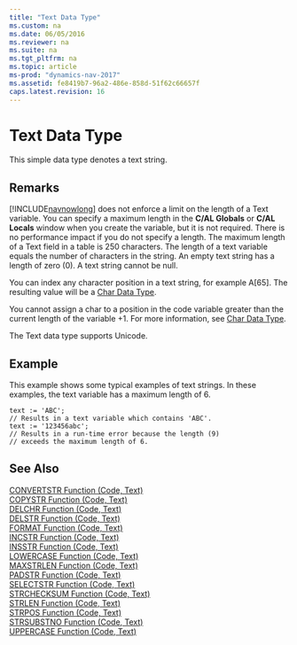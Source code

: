 ```yaml
---
title: "Text Data Type"
ms.custom: na
ms.date: 06/05/2016
ms.reviewer: na
ms.suite: na
ms.tgt_pltfrm: na
ms.topic: article
ms-prod: "dynamics-nav-2017"
ms.assetid: fe8419b7-96a2-486e-858d-51f62c66657f
caps.latest.revision: 16
---
```

# Text Data Type
This simple data type denotes a text string.  
  
## Remarks  
 [!INCLUDE[navnowlong](includes/navnowlong_md.md)] does not enforce a limit on the length of a Text variable. You can specify a maximum length in the **C/AL Globals** or **C/AL Locals** window when you create the variable, but it is not required. There is no performance impact if you do not specify a length. The maximum length of a Text field in a table is 250 characters. The length of a text variable equals the number of characters in the string. An empty text string has a length of zero \(0\). A text string cannot be null.  
  
 You can index any character position in a text string, for example A\[65\]. The resulting value will be a [Char Data Type](Char-Data-Type.md).  
  
 You cannot assign a char to a position in the code variable greater than the current length of the variable +1. For more information, see [Char Data Type](Char-Data-Type.md).  
  
 The Text data type supports Unicode.  
  
## Example  
 This example shows some typical examples of text strings. In these examples, the text variable has a maximum length of 6.  
  
```  
text := 'ABC';  
// Results in a text variable which contains 'ABC'.  
text := '123456abc';  
// Results in a run-time error because the length (9)  
// exceeds the maximum length of 6.  
```  
  
## See Also  
 [CONVERTSTR Function \(Code, Text\)](CONVERTSTR-Function--Code--Text-.md)   
 [COPYSTR Function \(Code, Text\)](COPYSTR-Function--Code--Text-.md)   
 [DELCHR Function \(Code, Text\)](DELCHR-Function--Code--Text-.md)   
 [DELSTR Function \(Code, Text\)](DELSTR-Function--Code--Text-.md)   
 [FORMAT Function \(Code, Text\)](FORMAT-Function--Code--Text-.md)   
 [INCSTR Function \(Code, Text\)](INCSTR-Function--Code--Text-.md)   
 [INSSTR Function \(Code, Text\)](INSSTR-Function--Code--Text-.md)   
 [LOWERCASE Function \(Code, Text\)](LOWERCASE-Function--Code--Text-.md)   
 [MAXSTRLEN Function \(Code, Text\)](MAXSTRLEN-Function--Code--Text-.md)   
 [PADSTR Function \(Code, Text\)](PADSTR-Function--Code--Text-.md)   
 [SELECTSTR Function \(Code, Text\)](SELECTSTR-Function--Code--Text-.md)   
 [STRCHECKSUM Function \(Code, Text\)](STRCHECKSUM-Function--Code--Text-.md)   
 [STRLEN Function \(Code, Text\)](STRLEN-Function--Code--Text-.md)   
 [STRPOS Function \(Code, Text\)](STRPOS-Function--Code--Text-.md)   
 [STRSUBSTNO Function \(Code, Text\)](STRSUBSTNO-Function--Code--Text-.md)   
 [UPPERCASE Function \(Code, Text\)](UPPERCASE-Function--Code--Text-.md)